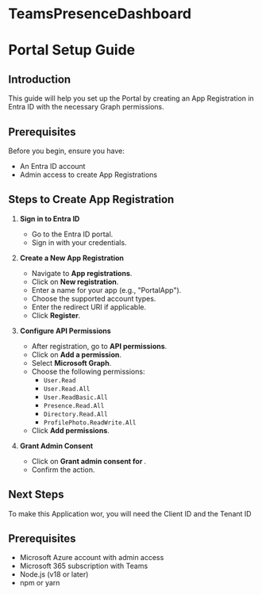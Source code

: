 # TeamsPresenceDashboard

# Portal Setup Guide

## Introduction
This guide will help you set up the Portal by creating an App Registration in Entra ID with the necessary Graph permissions.

## Prerequisites
Before you begin, ensure you have:
- An Entra ID account
- Admin access to create App Registrations

## Steps to Create App Registration

1. **Sign in to Entra ID**
   - Go to the Entra ID portal.
   - Sign in with your credentials.

2. **Create a New App Registration**
   - Navigate to **App registrations**.
   - Click on **New registration**.
   - Enter a name for your app (e.g., "PortalApp").
   - Choose the supported account types.
   - Enter the redirect URI if applicable.
   - Click **Register**.

3. **Configure API Permissions**
   - After registration, go to **API permissions**.
   - Click on **Add a permission**.
   - Select **Microsoft Graph**.
   - Choose the following permissions:
     - `User.Read`
     - `User.Read.All`
     - `User.ReadBasic.All`
     - `Presence.Read.All`
     - `Directory.Read.All`
     - `ProfilePhoto.ReadWrite.All`
   - Click **Add permissions**.

4. **Grant Admin Consent**
   - Click on **Grant admin consent for <Your Organization>**.
   - Confirm the action.

## Next Steps
To make this Application wor, you will need the Client ID and the Tenant ID

## Prerequisites
- Microsoft Azure account with admin access
- Microsoft 365 subscription with Teams
- Node.js (v18 or later)
- npm or yarn
